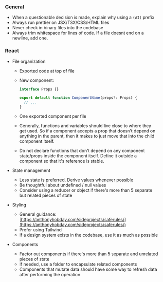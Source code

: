 ### General

- When a questionable decision is made, explain why using a `(AI)` prefix
- Always run prettier on JSX/TSX/CSS/HTML files
- Never check in binary files into the codebase
- Always trim whitespace for lines of code. If a file doesnt end on a newline, add one.

### React

- File organization

  - Exported code at top of file
  - New component:

    ```typescript
    interface Props {}

    export default function ComponentName(props?: Props) {
      // ...
    }
    ```

  - One exported component per file
  - Generally, functions and variables should live close to where they get used. So if a component accepts a prop that doesn't depend on anything in the parent, then it makes to just move that into the child component itself.
  - Do not declare functions that don't depend on any component state/props inside the component itself. Define it outside a component so that it's reference is stable.

- State management

  - Less state is preferred. Derive values whenever possible
  - Be thoughtful about undefined / null values
  - Consider using a reducer or object if there's more than 5 separate but related pieces of state

- Styling

  - General guidance: [https://anthonyhobday.com/sideprojects/saferules/](https://anthonyhobday.com/sideprojects/saferules/)
  - Prefer using Tailwind
  - If a design system exists in the codebase, use it as much as possible

- Components
  - Factor out components if there's more than 5 separate and unrelated pieces of state
  - If needed, use a folder to encapsulate related components
  - Components that mutate data should have some way to refresh data after performing the operation
